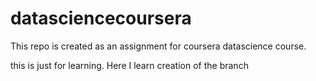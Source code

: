 # datasciencecoursera
This repo is created as an assignment for coursera datascience course.

this is just for learning. Here I learn creation of the branch
